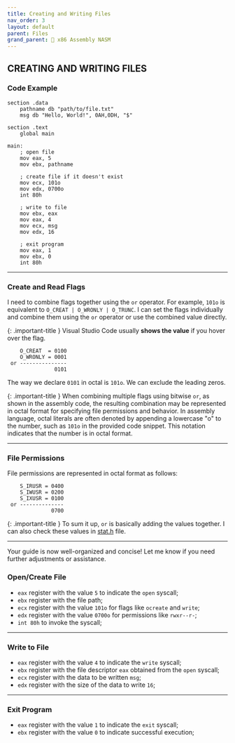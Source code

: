 ```yaml
---
title: Creating and Writing Files
nav_order: 3
layout: default
parent: Files
grand_parent: 🔲 x86 Assembly NASM
---
```


## **CREATING AND WRITING FILES**

### **Code Example**

```
section .data
    pathname db "path/to/file.txt"
    msg db "Hello, World!", 0AH,0DH, "$"

section .text
    global main

main:
    ; open file
    mov eax, 5
    mov ebx, pathname

    ; create file if it doesn't exist
    mov ecx, 101o
    mov edx, 0700o
    int 80h

    ; write to file
    mov ebx, eax
    mov eax, 4
    mov ecx, msg
    mov edx, 16

    ; exit program
    mov eax, 1
    mov ebx, 0
    int 80h
```

----

### **Create and Read Flags**

I need to combine flags together using the `or` operator. For example, `101o` is equivalent to `O_CREAT | O_WRONLY | O_TRUNC`. I can set the flags individually and combine them using the `or` operator or use the combined value directly.

{: .important-title }
Visual Studio Code usually **shows the value** if you hover over the flag.

```
    O_CREAT  = 0100
    O_WRONLY = 0001
 or ---------------
               0101
```

The way we declare `0101` in octal is `101o`. We can exclude the leading zeros.

{: .important-title }
When combining multiple flags using bitwise `or`, as shown in the assembly code, the resulting combination may be represented in octal format for specifying file permissions and behavior. In assembly language, octal literals are often denoted by appending a lowercase "o" to the number, such as `101o` in the provided code snippet. This notation indicates that the number is in octal format.

----

### **File Permissions**

File permissions are represented in octal format as follows:

```
    S_IRUSR = 0400
    S_IWUSR = 0200
    S_IXUSR = 0100
 or --------------
              0700
```

{: .important-title }
To sum it up, `or` is basically adding the values together. I can also check these values in [stat.h](https://man7.org/linux/man-pages/man0/sys_stat.h.0p.html) file.

----

Your guide is now well-organized and concise! Let me know if you need further adjustments or assistance.

### **Open/Create File**

- `eax` register with the value `5` to indicate the `open` syscall;
- `ebx` register with the file path;
- `ecx` register with the value `101o` for flags like `ocreate` and `write`;
- `edx` register with the value `0700o` for permissions like `rwxr--r-`;
- `int 80h` to invoke the syscall;

----

### **Write to File**

- `eax` register with the value `4` to indicate the `write` syscall;
- `ebx` register with the file descriptor `eax` obtained from the `open` syscall;
- `ecx` register with the data to be written `msg`;
- `edx` register with the size of the data to write `16`;

----

### **Exit Program**
- `eax` register with the value `1` to indicate the `exit` syscall;
- `ebx` register with the value `0` to indicate successful execution;
